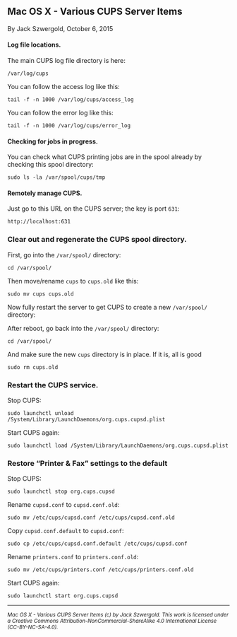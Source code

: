 ## Mac OS X - Various CUPS Server Items

By Jack Szwergold, October 6, 2015

#### Log file locations.

The main CUPS log file directory is here:

	/var/log/cups

You can follow the access log like this:

	tail -f -n 1000 /var/log/cups/access_log

You can follow the error log like this:

	tail -f -n 1000 /var/log/cups/error_log

#### Checking for jobs in progress.

You can check what CUPS printing jobs are in the spool already by checking this spool directory:

	sudo ls -la /var/spool/cups/tmp

#### Remotely manage CUPS.

Just go to this URL on the CUPS server; the key is port `631`:

    http://localhost:631

### Clear out and regenerate the CUPS spool directory.

First, go into the `/var/spool/` directory:

	cd /var/spool/

Then move/rename `cups` to `cups.old` like this:

	sudo mv cups cups.old

Now fully restart the server to get CUPS to create a new `/var/spool/` directory:

After reboot, go back into the `/var/spool/` directory:

	cd /var/spool/

And make sure the new `cups` directory is in place. If it is, all is good

	sudo rm cups.old


### Restart the CUPS service.

Stop CUPS:

	sudo launchctl unload /System/Library/LaunchDaemons/org.cups.cupsd.plist

Start CUPS again:

	sudo launchctl load /System/Library/LaunchDaemons/org.cups.cupsd.plist

### Restore “Printer & Fax” settings to the default

Stop CUPS:

    sudo launchctl stop org.cups.cupsd

Rename `cupsd.conf` to `cupsd.conf.old`:

	sudo mv /etc/cups/cupsd.conf /etc/cups/cupsd.conf.old

Copy `cupsd.conf.default` to `cupsd.conf`:

	sudo cp /etc/cups/cupsd.conf.default /etc/cups/cupsd.conf

Rename `printers.conf` to `printers.conf.old`:

    sudo mv /etc/cups/printers.conf /etc/cups/printers.conf.old

Start CUPS again:

    sudo launchctl start org.cups.cupsd

***

<sup>*Mac OS X - Various CUPS Server Items (c) by Jack Szwergold. This work is licensed under a Creative Commons Attribution-NonCommercial-ShareAlike 4.0 International License (CC-BY-NC-SA-4.0).*</sup>